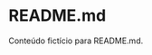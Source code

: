 <!DOCTYPE html><html><head><title>README.md</title></head><body><h1>README.md</h1><p>Conteúdo fictício para README.md.</p></body></html>